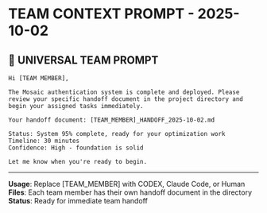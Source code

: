 # TEAM CONTEXT PROMPT - 2025-10-02

## 🎯 **UNIVERSAL TEAM PROMPT**

```
Hi [TEAM MEMBER],

The Mosaic authentication system is complete and deployed. Please review your specific handoff document in the project directory and begin your assigned tasks immediately.

Your handoff document: [TEAM_MEMBER]_HANDOFF_2025-10-02.md

Status: System 95% complete, ready for your optimization work
Timeline: 30 minutes
Confidence: High - foundation is solid

Let me know when you're ready to begin.
```

---
**Usage**: Replace [TEAM_MEMBER] with CODEX, Claude Code, or Human
**Files**: Each team member has their own handoff document in the directory
**Status**: Ready for immediate team handoff

